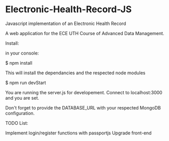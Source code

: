 # Electronic-Health-Record-JS
Javascript implementation of an Electronic Health Record

A web application for the ECE UTH Course of Advanced Data Management.

Install: 

in your console:

$ npm install

This will install the dependancies and the respected node modules

$ npm run devStart

You are running the server.js for developement. Connect to localhost:3000 and you are set.

Don't forget to provide the DATABASE_URL with your respected MongoDB configuration.


TODO List:

Implement login/register functions with passportjs
Upgrade front-end

